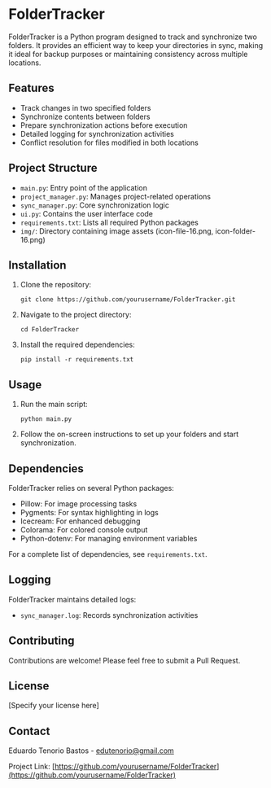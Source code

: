 # FolderTracker

FolderTracker is a Python program designed to track and synchronize two folders. It provides an efficient way to keep your directories in sync, making it ideal for backup purposes or maintaining consistency across multiple locations.

## Features

- Track changes in two specified folders
- Synchronize contents between folders
- Prepare synchronization actions before execution
- Detailed logging for synchronization activities
- Conflict resolution for files modified in both locations

## Project Structure

- `main.py`: Entry point of the application
- `project_manager.py`: Manages project-related operations
- `sync_manager.py`: Core synchronization logic
- `ui.py`: Contains the user interface code
- `requirements.txt`: Lists all required Python packages
- `img/`: Directory containing image assets (icon-file-16.png, icon-folder-16.png)

## Installation

1. Clone the repository:
   ```
   git clone https://github.com/yourusername/FolderTracker.git
   ```

2. Navigate to the project directory:
   ```
   cd FolderTracker
   ```

3. Install the required dependencies:
   ```
   pip install -r requirements.txt
   ```

## Usage

1. Run the main script:
   ```
   python main.py
   ```

2. Follow the on-screen instructions to set up your folders and start synchronization.

## Dependencies

FolderTracker relies on several Python packages:

- Pillow: For image processing tasks
- Pygments: For syntax highlighting in logs
- Icecream: For enhanced debugging
- Colorama: For colored console output
- Python-dotenv: For managing environment variables

For a complete list of dependencies, see `requirements.txt`.

## Logging

FolderTracker maintains detailed logs:

- `sync_manager.log`: Records synchronization activities

## Contributing

Contributions are welcome! Please feel free to submit a Pull Request.

## License

[Specify your license here]

## Contact

Eduardo Tenorio Bastos - edutenorio@gmail.com

Project Link: [https://github.com/yourusername/FolderTracker](https://github.com/yourusername/FolderTracker)
